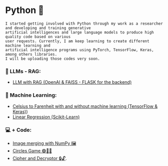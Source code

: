 # Python 🐍

```
I started getting involved with Python through my work as a researcher and developing and training generative
artificial intelligences and large language models to produce high quality code based on various
user requests. Currently, I am keep learning to create different machine learning and
artificial intelligence programs using PyTorch, TensorFlow, Keras, among others libraries.
I will be uploading those codes very soon.
```
### 📑 LLMs - RAG:
- [LLM with RAG (OpenAI & FAISS - FLASK for the backend)](https://github.com/PatZermo/python/tree/main/LLM%20with%20RAG%20-%20Backend%20FLASK)

### 🤖 Machine Learning:
- [Celsius to Farenheit with and without machine learning (TensorFlow & Keras)](https://github.com/PatZermo/python/blob/main/Machine%20Learning%3A%20Celsius%20to%20Farenheit%20(TensorFlow%20%26%20Keras)/readme.md))
- [Linear Regression (Scikit-Learn)](https://github.com/PatZermo/python/blob/main/Machine%20Learning:%20Linear%20Regression%20(Scikit-Learn)/linearegression.py)

### 💻 + Code:
- [Image merging with NumPy 🖼️](https://github.com/PatZermo/python/tree/main/Image%20merging%20with%20NumPy)
- [Circles Game 🟢🔵🔴](https://github.com/PatZermo/python/tree/main/Circles%20Games)
- [Cipher and Decryptor 🔒🔓](https://github.com/PatZermo/python/tree/main/Cipher-Decryptor).
